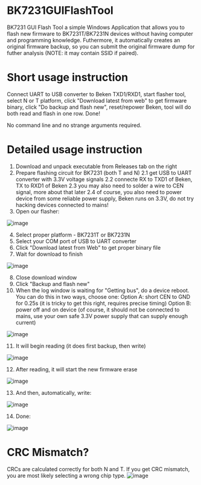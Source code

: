 # BK7231GUIFlashTool

BK7231 GUI Flash Tool a simple Windows Application that allows you to flash new firmware to BK7231T/BK7231N devices without having computer and programming knowledge.
Futhermore, it automatically creates an original firmware backup, so you can submit the original firmware dump for futher analysis (NOTE: it may contain SSID if paired).

# Short usage instruction

Connect UART to USB converter to Beken TXD1/RXD1, start flasher tool, select N or T platform, click "Download latest from web" to get firmware binary, click "Do backup and flash new", reset/repower Beken, tool will do both read and flash in one row. Done!

No command line and no strange arguments required.

# Detailed usage instruction

1. Download and unpack executable from Releases tab on the right
2. Prepare flashing circuit for BK7231 (both T and N)
2.1 get USB to UART converter with 3.3V voltage signals
2.2 connecte RX to TXD1 of Beken, TX to RXD1 of Beken
2.3 you may also need to solder a wire to CEN signal, more about that later
2.4 of course, you also need to power device from some reliable power supply, Beken runs on 3.3V, do not try hacking devices connected to mains!
3. Open our flasher:

![image](https://user-images.githubusercontent.com/85486843/210281085-6141160b-df6d-486c-b574-ef784f5cbd56.png)

4. Select proper platform - BK7231T or BK7231N
5. Select your COM port of USB to UART converter
6. Click "Download latest from Web" to get proper binary file
7. Wait for download to finish

![image](https://user-images.githubusercontent.com/85486843/210281125-a3e25ab2-3144-4e02-a30c-6e135ecefd24.png)

8. Close download window
9. Click "Backup and flash new"
10. When the log window is waiting for "Getting bus", do a device reboot. You can do this in two ways, choose one:
  Option A: short CEN to GND for 0.25s (it is tricky to get this right, requires precise timing)
  Option B: power off and on device (of course, it should not be connected to mains, use your own safe 3.3V power supply that can supply enough current)
  
![image](https://user-images.githubusercontent.com/85486843/210281194-27decf09-723e-41f7-8b47-6fe2b6bb4857.png)

11. It will begin reading (it does first backup, then write)

![image](https://user-images.githubusercontent.com/85486843/210281251-cd69ddab-f0ab-4389-8476-0eb33045aa76.png)

12. After reading, it will start the new firmware erase

![image](https://user-images.githubusercontent.com/85486843/210281467-10129860-61da-4420-a9aa-9910f0e57099.png)

13. And then, automatically, write:

![image](https://user-images.githubusercontent.com/85486843/210281482-0eb62054-f44e-4c10-959a-65f4147cefca.png)

14. Done:

![image](https://user-images.githubusercontent.com/85486843/210281504-b592db7d-9e6e-47f9-81fc-3619a2f00204.png)


# CRC Mismatch?
CRCs are calculated correctly for both N and T. If you get CRC mismatch, you are most likely selecting a wrong chip type.
![image](https://user-images.githubusercontent.com/85486843/210281290-31d037f5-61c1-403b-a9c5-891fbda75914.png)
